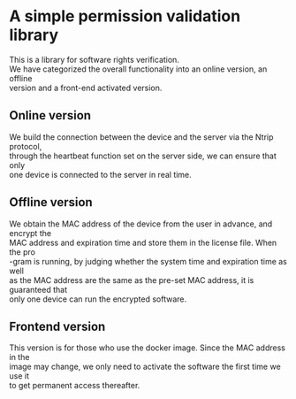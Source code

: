 # A simple permission validation library  
This is a library for software rights verification.  
We have categorized the overall functionality into an online version, an offline  
version and a front-end activated version.  
## Online version  
We build the connection between the device and the server via the Ntrip protocol,  
through the heartbeat function set on the server side, we can ensure that only  
one device is connected to the server in real time.  
## Offline version  
We obtain the MAC address of the device from the user in advance, and encrypt the  
MAC address and expiration time and store them in the license file. When the pro  
-gram is running, by judging whether the system time and expiration time as well  
as the MAC address are the same as the pre-set MAC address, it is guaranteed that  
only one device can run the encrypted software.
## Frontend version  
This version is for those who use the docker image. Since the MAC address in the  
image may change, we only need to activate the software the first time we use it  
to get permanent access thereafter.